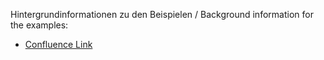 ﻿Hintergrundinformationen zu den Beispielen / Background information for the examples:
 
- [Confluence Link](https://mio.kbv.de/pages/viewpage.action?pageId=57115209)
